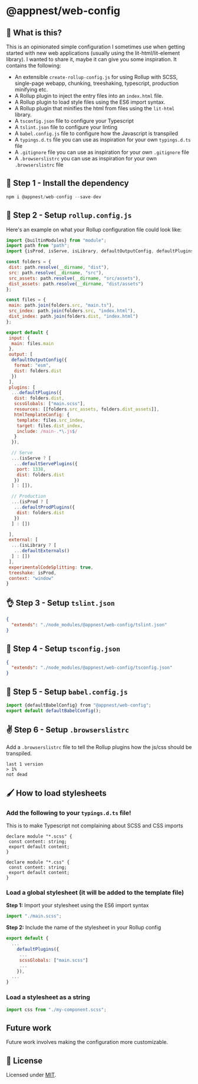 # @appnest/web-config

## 🤔 What is this?

This is an opinionated simple configuration I sometimes use when getting started with new web applications (usually using the lit-html/lit-element library). I wanted to share it, maybe it can give you some inspiration. It contains the following:

- An extensible `create-rollup-config.js` for using Rollup with SCSS, single-page webapp, chunking, treeshaking, typescript, production minifying etc.
- A Rollup plugin to inject the entry files into an `index.html` file.
- A Rollup plugin to load style files using the ES6 import syntax.
- A Rollup plugin that minifies the html from files using the `lit-html` library.
- A `tsconfig.json` file to configure your Typescript
- A `tslint.json` file to configure your linting
- A `babel.config.js` file to configure how the Javascript is transpiled
- A `typings.d.ts` file you can use as inspiration for your own `typings.d.ts` file
- A `.gitignore` file you can use as inspiration for your own `.gitignore` file
- A `.browserslistrc` you can use as inspiration for your own `.browserslistrc` file

## 🎉 Step 1 - Install the dependency

```javascript
npm i @appnest/web-config --save-dev
```

## 💪 Step 2 - Setup `rollup.config.js`

Here's an example on what your Rollup configuration file could look like:

```javascript
import {builtinModules} from "module";
import path from "path";
import {isProd, isServe, isLibrary, defaultOutputConfig, defaultPlugins, defaultServePlugins, defaultProdPlugins, defaultExternals} from "@appnest/web-config";

const folders = {
 dist: path.resolve(__dirname, "dist"),
 src: path.resolve(__dirname, "src"),
 src_assets: path.resolve(__dirname, "src/assets"),
 dist_assets: path.resolve(__dirname, "dist/assets")
};

const files = {
 main: path.join(folders.src, "main.ts"),
 src_index: path.join(folders.src, "index.html"),
 dist_index: path.join(folders.dist, "index.html")
};

export default {
 input: {
  main: files.main
 },
 output: [
  defaultOutputConfig({
   format: "esm",
   dist: folders.dist
  })
 ],
 plugins: [
  ...defaultPlugins({
   dist: folders.dist,
   scssGlobals: ["main.scss"],
   resources: [[folders.src_assets, folders.dist_assets]],
   htmlTemplateConfig: {
    template: files.src_index,
    target: files.dist_index,
    include: /main-.*\.js$/
   }
  }),

  // Serve
  ...(isServe ? [
   ...defaultServePlugins({
    port: 1338,
    dist: folders.dist
   })
  ] : []),

  // Production
  ...(isProd ? [
   ...defaultProdPlugins({
    dist: folders.dist
   })
  ] : [])

 ],
 external: [
  ...(isLibrary ? [
   ...defaultExternals()
  ] : [])
 ],
 experimentalCodeSplitting: true,
 treeshake: isProd,
 context: "window"
}
```

## 👌 Step 3 - Setup `tslint.json`

```json
{
  "extends": "./node_modules/@appnest/web-config/tslint.json"
}
```

## 🤘 Step 4 - Setup `tsconfig.json`

```json
{
  "extends": "./node_modules/@appnest/web-config/tsconfig.json"
}
```

## 👊 Step 5 - Setup `babel.config.js`

```javascript
import {defaultBabelConfig} from "@appnest/web-config";
export default defaultBabelConfig();
```

## ✌️ Step 6 - Setup `.browserslistrc`

Add a `.browserslistrc` file to tell the Rollup plugins how the js/css should be transpiled.

```
last 1 version
> 1%
not dead
```

## 🖌 How to load stylesheets

### Add the following to your `typings.d.ts` file!

This is to make Typescript not complaining about SCSS and CSS imports

```
declare module "*.scss" {
 const content: string;
 export default content;
}

declare module "*.css" {
 const content: string;
 export default content;
}
```

### Load a global stylesheet (it will be added to the template file)

**Step 1:** Import your stylesheet using the ES6 import syntax

```javascript
import "./main.scss";
```

**Step 2:** Include the name of the stylesheet in your Rollup config

```javascript
export default {
  ...
    defaultPlugins({
     ...
     scssGlobals: ["main.scss"]
     ...
    }),
  ...
}
```

### Load a stylesheet as a string

```javascript
import css from "./my-component.scss";
```

## Future work

Future work involves making the configuration more customizable.

## 🎉 License

Licensed under [MIT](https://opensource.org/licenses/MIT).